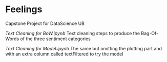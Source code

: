 # Feelings
Capstone Project for DataScience UB

*Text Cleaning for BoW.ipynb*
Text cleaning steps to produce the Bag-Of-Words of the three sentiment categories

*Text Cleaning for Model.ipynb*
The same but omitting the plotting part and with an extra column called textFiltered to try the model
